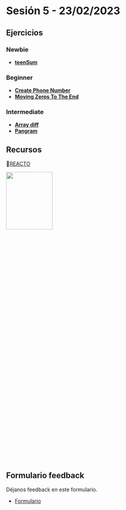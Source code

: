 # Sesión 5 - 23/02/2023

## Ejercicios

### Newbie

- [**teenSum**](../exercises/teen-sum/README.md)

### Beginner

- [**Create Phone Number**](../exercises/create-phone-number/README.md)
- [**Moving Zeros To The End**](../exercises/move-zeros/README.md)

### Intermediate

- [**Array diff**](../exercises/array-diff/README.md)
- [**Pangram**](../exercises/pangram/README.md)

## Recursos

🔗[REACTO](https://www.youtube.com/watch?v=AoD3hLFxI5I)

<img src="https://user-images.githubusercontent.com/39414582/219725163-7917aae8-c0a8-4357-ac96-99d60f323959.png"
 width="50%" height="20%">

## Formulario feedback

Déjanos feedback en este formulario.

- [Formulario](https://forms.gle/rnAV7QAZFqzndaZp8)
